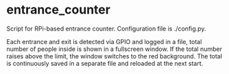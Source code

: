 # entrance_counter

Script for RPi-based entrance counter.
Configuration file is ./config.py.

Each entrance and exit is detected via GPIO and logged in a file, total number of people inside is shown in a fullscreen window.
If the total number raises above the limit, the window switches to the red background.
The total is continuously saved in a separate file and reloaded at the next start.
